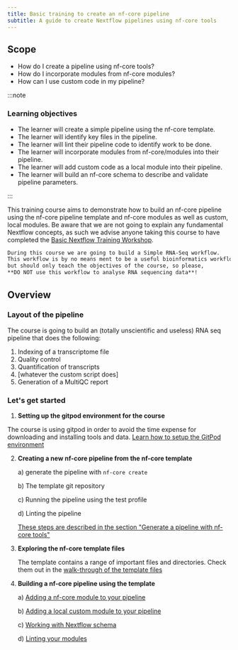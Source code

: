 ```yaml
---
title: Basic training to create an nf-core pipeline
subtitle: A guide to create Nextflow pipelines using nf-core tools
---
```


## Scope

- How do I create a pipeline using nf-core tools?
- How do I incorporate modules from nf-core modules?
- How can I use custom code in my pipeline?

:::note

### Learning objectives

- The learner will create a simple pipeline using the nf-core template.
- The learner will identify key files in the pipeline.
- The learner will lint their pipeline code to identify work to be done.
- The learner will incorporate modules from nf-core/modules into their pipeline.
- The learner will add custom code as a local module into their pipeline.
- The learner will build an nf-core schema to describe and validate pipeline parameters.

:::

This training course aims to demonstrate how to build an nf-core pipeline using the nf-core pipeline template and nf-core modules as well as custom, local modules. Be aware that we are not going to explain any fundamental Nextflow concepts, as such we advise anyone taking this course to have completed the [Basic Nextflow Training Workshop](https://training.nextflow.io/).

```md
During this course we are going to build a Simple RNA-Seq workflow.
This workflow is by no means ment to be a useful bioinformatics workflow,
but should only teach the objectives of the course, so please,
**DO NOT use this workflow to analyse RNA sequencing data**!
```

## Overview

### Layout of the pipeline

The course is going to build an (totally unscientific and useless) RNA seq pipeline that does the following:

1. Indexing of a transcriptome file
2. Quality control
3. Quantification of transcripts
4. [whatever the custom script does]
5. Generation of a MultiQC report

### Let's get started

1. **Setting up the gitpod environment for the course**

The course is using gitpod in order to avoid the time expense for downloading and installing tools and data. [Learn how to setup the GitPod environment](/docs/contributing/nf_core_basic_training/gitpod_environment.md)

2. **Creating a new nf-core pipeline from the nf-core template**

   a) generate the pipeline with `nf-core create`

   b) The template git repository

   c) Running the pipeline using the test profile

   d) Linting the pipeline

   [These steps are described in the section "Generate a pipeline with nf-core tools"](/docs/contributing/nf_core_basic_training/nf_core_create_tool.md)

3. **Exploring the nf-core template files**

   The template contains a range of important files and directories. Check them out in the [walk-through of the template files](/docs/contributing/nf_core_basic_training/template_walk_through.md)

4. **Building a nf-core pipeline using the template**

   a) [Adding a nf-core module to your pipeline]()

   b) [Adding a local custom module to your pipeline]()

   c) [Working with Nextflow schema]()

   d) [Linting your modules]()
